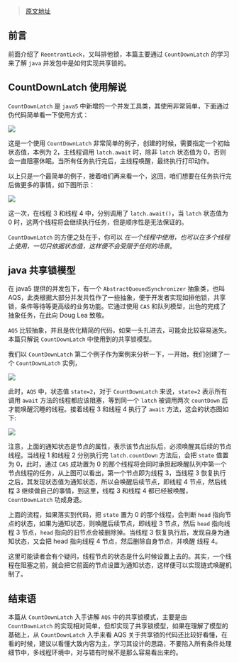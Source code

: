 > [原文地址](https://blog.csdn.net/yanyan19880509/article/details/52349056)

## 前言

前面介绍了 `ReentrantLock`，又叫排他锁，本篇主要通过 `CountDownLatch` 的学习来了解 `java` 并发包中是如何实现共享锁的。

## CountDownLatch 使用解说

`CountDownLatch` 是 `java5` 中新增的一个并发工具类，其使用非常简单，下面通过伪代码简单看一下使用方式：

![](https://img-blog.csdn.net/20160828233825545)

这是一个使用 `CountDownLatch` 非常简单的例子，创建的时候，需要指定一个初始状态值，本例为 2，主线程调用 `latch.await` 时，除非 `latch` 状态值为 0，否则会一直阻塞休眠。当所有任务执行完后，主线程唤醒，最终执行打印动作。

以上只是一个最简单的例子，接着咱们再来看一个，这回，咱们想要在任务执行完后做更多的事情，如下图所示：

![](https://img-blog.csdn.net/20160828233930679)

这一次，在线程 3 和线程 4 中，分别调用了 `latch.await()`，当 `latch` 状态值为 0 时，这两个线程将会继续执行任务，但是顺序性是无法保证的。

`CountDownLatch` 的方便之处在于，你可以 *在一个线程中使用，也可以在多个线程上使用，一切只依据状态值，这样便不会受限于任何的场景*。

## java 共享锁模型

在 java5 提供的并发包下，有一个 `AbstractQueuedSynchronizer` 抽象类，也叫 AQS，此类根据大部分并发共性作了一些抽象，便于开发者实现如排他锁，共享锁，条件等待等更高级的业务功能。它通过使用 `CAS` 和队列模型，出色的完成了抽象任务，在此向 Doug Lea 致敬。

`AQS` 比较抽象，并且是优化精简的代码，如果一头扎进去，可能会比较容易迷失。本篇只解说 `CountDownLatch` 中使用到的共享锁模型。

我们以 `CountDownLatch` 第二个例子作为案例来分析一下，一开始，我们创建了一个 `CountDownLatch` 实例，

![](https://img-blog.csdn.net/20160828234039859)

此时，`AQS` 中，状态值 `state=2`，对于 `CountDownLatch` 来说，`state=2` 表示所有调用 `await` 方法的线程都应该阻塞，等到同一个 `latch` 被调用两次 `countDown` 后才能唤醒沉睡的线程。接着线程 3 和线程 4 执行了 `await` 方法，这会的状态图如下:

![](https://img-blog.csdn.net/20160828234117010)

注意，上面的通知状态是节点的属性，表示该节点出队后，必须唤醒其后续的节点线程。当线程 1 和线程 2 分别执行完 `latch.countDown` 方法后，会把 `state` 值置为 0，此时，通过 `CAS` 成功置为 0 的那个线程将会同时承担起唤醒队列中第一个节点线程的任务，从上图可以看出，第一个节点即为线程 3，当线程 3 恢复执行之后，其发现状态值为通知状态，所以会唤醒后续节点，即线程 4 节点，然后线程 3 继续做自己的事情，到这里，线程 3 和线程 4 都已经被唤醒，`CountDownLatch` 功成身退。

上面的流程，如果落实到代码，把 `state` 置为 0 的那个线程，会判断 `head` 指向节点的状态，如果为通知状态，则唤醒后续节点，即线程 3 节点，然后 `head` 指向线程 3 节点，`head` 指向的旧节点会被删除掉。当线程 3 恢复执行后，发现自身为通知状态，又会把 head 指向线程 4 节点，然后删除自身节点，并唤醒
线程 4。

这里可能读者会有个疑问，线程节点的状态是什么时候设置上去的。其实，一个线程在阻塞之前，就会把它前面的节点设置为通知状态，这样便可以实现链式唤醒机制了。

## 结束语

本篇从 `CountDownLatch` 入手讲解 `AQS` 中的共享锁模式，主要是由 `CountDownLatch` 的实现相对简单，但却实现了共享锁模型，如果在理解了模型的基础上，从 `CountDownLatch` 入手来看 AQS 关于共享锁的代码还比较好看懂，在看的时候，建议以看懂大致内容为主，学习其设计的思路，不要陷入所有条件处理细节中，多线程环境中，对与错有时候不是那么容易看出来的。
